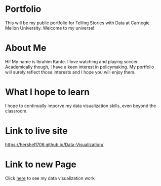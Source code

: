 # Portfolio
This will be my public portfolio for Telling Stories with Data at Carnegie Mellon University. Welcome to my universe!

# About Me
Hi! My name is Ibrahim Kante. I love watching and playing soccer. Academically though, I have a keen interest in policymaking. My portfolio will surely reflect those interests and I hope you will enjoy them.

# What I hope to learn
I hope to continually imporve my data visualization skills, even beyond the classroom. 

# Link to live site 
https://hershel1706.github.io/Data-Visualization/

# Link to new Page 
Click [here]([url](https://hershel1706.github.io/Data-Visualization/Dataviz2)) to see my data visualization work 
